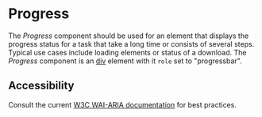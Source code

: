 # Progress
The *Progress* component should be used for an element that displays the progress status for a task that take a long time or consists of several steps. Typical use cases include loading elements or status of a download. The *Progress* component is an [div](https://developer.mozilla.org/en-US/docs/Web/HTML/Element/div) element with it `role` set to "progressbar".

## Accessibility
Consult the current [W3C WAI-ARIA documentation](https://www.w3.org/WAI/PF/aria/roles#progressbar) for best practices.